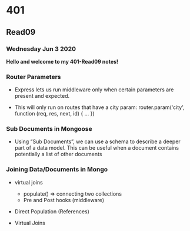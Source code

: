 # 401

## Read09

### Wednesday Jun 3 2020

**Hello and welcome to my 401-Read09 notes!**

### Router Parameters

- Express lets us run middleware only when certain parameters are present and expected.

- This will only run on routes that have a city param:
router.param('city', function (req, res, next, id) {
 ...
 })

### Sub Documents in Mongoose

- Using “Sub Documents”, we can use a schema to describe a deeper part of a data model. This can be useful when a document contains potentially a list of other documents

### Joining Data/Documents in Mongo

- virtual joins
    - populate() => connecting two collections
    - Pre and Post hooks (middleware)

- Direct Population (References)

- Virtual Joins
